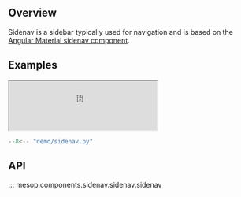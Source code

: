 ## Overview

Sidenav is a sidebar typically used for navigation and is based on the [Angular Material sidenav component](https://material.angular.io/components/sidenav/overview).

## Examples

<iframe class="component-demo" src="https://mesop-y677hytkra-uc.a.run.app/sidenav" style="height: 100px"></iframe>

```python
--8<-- "demo/sidenav.py"
```

## API

::: mesop.components.sidenav.sidenav.sidenav
